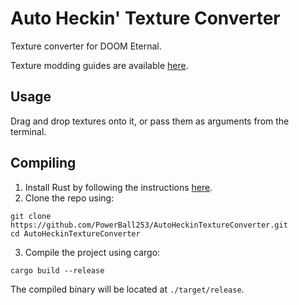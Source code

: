 # Auto Heckin' Texture Converter
Texture converter for DOOM Eternal.

Texture modding guides are available [here](https://wiki.eternalmods.com/books/eternal-texture-mods-a-comprehensive-guide).

## Usage
Drag and drop textures onto it, or pass them as arguments from the terminal.

## Compiling
1. Install Rust by following the instructions [here](https://www.rust-lang.org/tools/install).
2. Clone the repo using:
  ```
  git clone https://github.com/PowerBall253/AutoHeckinTextureConverter.git
  cd AutoHeckinTextureConverter
  ```
3. Compile the project using cargo:
  ```
  cargo build --release
  ```

The compiled binary will be located at `./target/release`.
